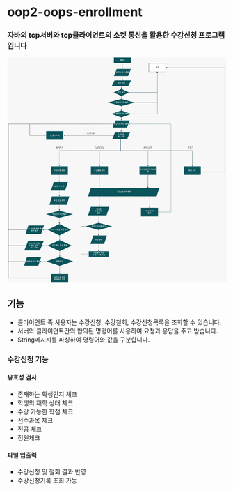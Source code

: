# oop2-oops-enrollment
### 자바의 tcp서버와 tcp클라이언트의 소켓 통신을 활용한 수강신청 프로그램입니다
![FlowChart](./0503플로우차트최종.jpg)  

## 기능
* 클라이언트 즉 사용자는 수강신청, 수강철회, 수강신청목록을 조회할 수 있습니다.
* 서버와 클라이언트간의 합의된 명령어를 사용하여 요청과 응답을 주고 받습니다.
* String메시지를 파싱하여 명령어와 값을 구분합니다.
### 수강신청 기능
#### 유효성 검사
- 존재하는 학생인지 체크
- 학생의 재학 상태 체크
- 수강 가능한 학점 체크
- 선수과목 체크
- 전공 체크
- 정원체크
#### 파일 입출력
- 수강신청 및 철회 결과 반영
- 수강신청기록 조회 가능
